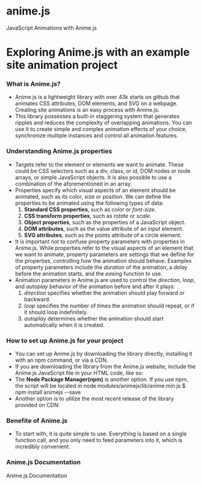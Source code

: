 # anime.js
JavaScript Animations with Anime.js
# Exploring Anime.js with an example site animation project

### What is Anime.js?

- Anime.js is a lightweight library with over 43k starts on github that animates CSS attributes, DOM elements, and SVG on a webpage. Creating site animations is an easy process with Anime.js.
- This library possesses a built-in staggering system that generates ripples and reduces the complexity of overlapping animations. You can use it to create simple and complex animation effects of your choice, synchronize multiple instances and control all animation features.

### Understanding Anime.js properties

- Targets refer to the element or elements we want to animate. These could be CSS selectors such as a div, class, or id, DOM nodes or node arrays, or simple JavaScript objects. It is also possible to use a combination of the aforementioned in an array.
- Properties specify which visual aspects of an element should be animated, such as its color, size or position. We can define the properties to be animated using the following types of data:
  1. **Standard CSS properties**, such as _color_ or _font-size_.
  2. **CSS transform properties**, such as _rotate_ or _scale_.
  3. **Object properties**, such as the properties of a JavaScript object.
  4. **DOM attributes**, such as the value attribute of an input element.
  5. **SVG attributes**, such as the points attribute of a circle element.
- It is important not to confuse property parameters with properties in Anime.js. While properties refer to the visual aspects of an element that we want to animate, property parameters are settings that we define for the properties, controlling how the animation should behave. Examples of property parameters include the _duration_ of the animation, a _delay_ before the animation starts, and the _easing_ function to use.
- Animation parameters in Anime.js are used to control the _direction_, _loop_, and _autoplay_ behavior of the animation before and after it plays:
  1. _direction_ specifies whether the animation should play forward or backward.
  2. _loop_ specifies the number of times the animation should repeat, or if it should loop indefinitely.
  3. _autoplay_ determines whether the animation should start automatically when it is created.

### How to set up Anime.js for your project

- You can set up Anime.js by downloading the library directly, installing it with an npm command, or via a CDN.
- If you are downloading the library from the Anime.js website, include the Anime.js JavaScript file in your HTML code, like so:
    <script src="path/to/anime.min.js"></script>
- The **Node Package Manager(npm)** is another option. If you use npm, the script will be located in node modules/animejs/lib/anime.min.js
  $ npm install animejs --save
- Another option is to utilize the most recent release of the library provided on CDN:
    <script src="https://cdnjs.cloudflare.com/ajax/lib/animejs/3.2.1/anime.min.js"></script>

### Benefite of Anime.js

- To start with, it is quite simple to use. Everything is based on a single function call, and you only need to feed parameters into it, which is incredibly convenient.

### Anime.js Documentation
<a src="https://animejs.com/documentation/">Anime.js Documentation</a>
